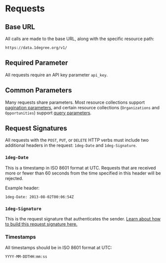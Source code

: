 # Requests

## Base URL

All calls are made to the base URL, along with the specific resource path:

    https://data.1degree.org/v1/

## Required Parameter

All requests require an API key parameter `api_key`.

## Common Parameters

Many requests share parameters. Most resource collections support [pagination parameters](/docs/common/pagination.md), and certain resource collections (`Organizations` and `Opportunities`) support [query parameters](/docs/common/query.md).

## Request Signatures

All requests with the `POST`, `PUT`, or `DELETE` HTTP verbs must include two additional headers in the request: `1deg-Date` and `1deg-Signature`.

### `1deg-Date`

This is a timestamp in ISO 8601 format at UTC. Requests that are received more or fewer than 60 seconds from the time specified in this header will be rejected.

Example header:

    1deg-Date: 2013-08-02T00:06:54Z

### `1deg-Signature`

This is the request signature that authenticates the sender. [Learn about how to build this request signature here.](request-signatures.md)

### Timestamps

All timestamps should be in ISO 8601 format at UTC:

    YYYY-MM-DDTHH:mm:ss
